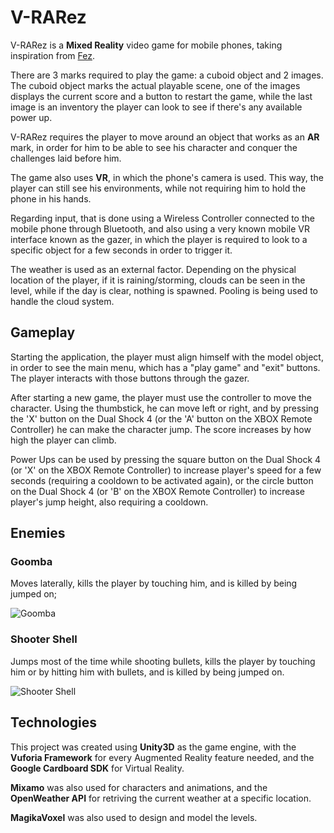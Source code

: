 # V-RARez

V-RARez is a **Mixed Reality** video game for mobile phones, taking inspiration from [Fez](http://fezgame.com/).

There are 3 marks required to play the game: a cuboid object and 2 images. The cuboid object marks the actual playable scene, one of the images displays the current score and a button to restart the game, while the last image is an inventory the player can look to see if there's any available power up.

V-RARez requires the player to move around an object that works as an **AR** mark, in order for him to be able to see his character and conquer the challenges laid before him.

The game also uses **VR**, in which the phone's camera is used. This way, the player can still see his environments, while not requiring him to hold the phone in his hands.

Regarding input, that is done using a Wireless Controller connected to the mobile phone through Bluetooth, and also using a very known mobile VR interface known as the gazer, in which the player is required to look to a specific object for a few seconds in order to trigger it.

The weather is used as an external factor. Depending on the physical location of the player, if it is raining/storming, clouds can be seen in the level, while if the day is clear, nothing is spawned. Pooling is being used to handle the cloud system.

## Gameplay
Starting the application, the player must align himself with the model object, in order to see the main menu, which has a "play game" and "exit" buttons. The player interacts with those buttons through the gazer.

After starting a new game, the player must use the controller to move the character. Using the thumbstick, he can move left or right, and by pressing the 'X' button on the Dual Shock 4 (or the 'A' button on the XBOX Remote Controller) he can make the character jump. The score increases by how high the player can climb.

Power Ups can be used by pressing the square button on the Dual Shock 4 (or 'X' on the XBOX Remote Controller) to increase player's speed for a few seconds (requiring a cooldown to be activated again), or the circle button on the Dual Shock 4 (or 'B' on the XBOX Remote Controller) to increase player's jump height, also requiring a cooldown.

## Enemies

### Goomba
Moves laterally, kills the player by touching him, and is killed by being jumped on;

![Goomba](https://imgur.com/zhvfidc.gif)

### Shooter Shell
Jumps most of the time while shooting bullets, kills the player by touching him or by hitting him with bullets, and is killed by being jumped on.

![Shooter Shell](https://imgur.com/opUOyhS.gif)

## Technologies
This project was created using **Unity3D** as the game engine, with the **Vuforia Framework** for every Augmented Reality feature needed, and the **Google Cardboard SDK** for Virtual Reality.

**Mixamo** was also used for characters and animations, and the **OpenWeather API** for retriving the current weather at a specific location. 

**MagikaVoxel** was also used to design and model the levels.
